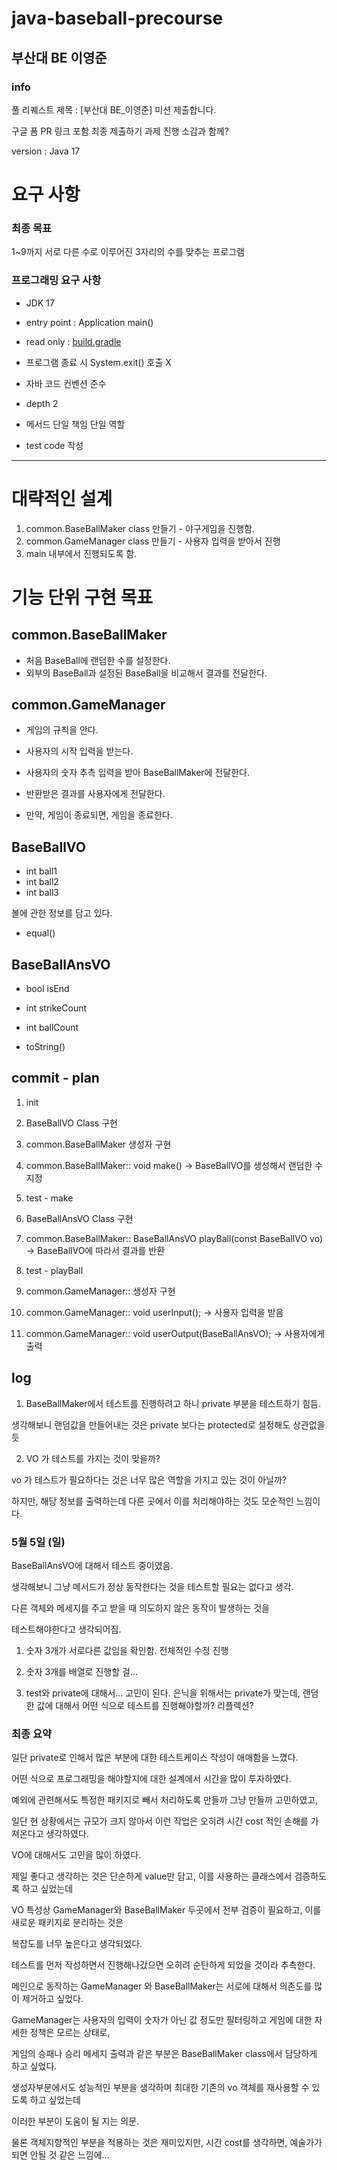 # java-baseball-precourse

## 부산대 BE 이영준

### info

풀 리퀘스트 제목 : [부산대 BE_이영준] 미션 제출합니다.

구글 폼 PR 링크 포함 최종 제출하기
과제 진행 소감과 함께?

version : Java 17

# 요구 사항

### 최종 목표

1~9까지 서로 다른 수로 이루어진 3자리의 수를 맞추는 프로그램

### 프로그래밍 요구 사항

- JDK 17
- entry point : Application main()
- read only : [build.gradle](build.gradle)

- 프로그램 종료 시 System.exit() 호출 X

- 자바 코드 컨벤션 준수
- depth 2
- 메서드 단일 책임 단일 역할
- test code 작성

---

# 대략적인 설계

1. common.BaseBallMaker class 만들기 - 야구게임을 진행함.
2. common.GameManager class 만들기 - 사용자 입력을 받아서 진행
3. main 내부에서 진행되도록 함.

# 기능 단위 구현 목표

## common.BaseBallMaker

- 처음 BaseBall에 랜덤한 수를 설정한다.
- 외부의 BaseBall과 설정된 BaseBall을 비교해서 결과를 전달한다.

## common.GameManager

- 게임의 규칙을 안다.

- 사용자의 시작 입력을 받는다.
- 사용자의 숫자 추측 입력을 받아 BaseBallMaker에 전달한다.
- 반환받은 결과를 사용자에게 전달한다.
- 만약, 게임이 종료되면, 게임을 종료한다.

## BaseBallVO

- int ball1
- int ball2
- int ball3

볼에 관한 정보를 담고 있다.
- equal()

## BaseBallAnsVO

- bool isEnd
- int strikeCount
- int ballCount

- toString()

## commit - plan

1. init
2. BaseBallVO Class 구현

3. common.BaseBallMaker 생성자 구현
4. common.BaseBallMaker:: void make()
   -> BaseBallVO를 생성해서 랜덤한 수 지정
5. test - make

6. BaseBallAnsVO Class 구현
7. common.BaseBallMaker:: BaseBallAnsVO playBall(const BaseBallVO vo)
   -> BaseBallVO에 따라서 결과를 반환
8. test - playBall

9. common.GameManager:: 생성자 구현
10. common.GameManager:: void userInput();
    -> 사용자 입력을 받음
11. common.GameManager:: void userOutput(BaseBallAnsVO);
    -> 사용자에게 출력


## log

1. BaseBallMaker에서 테스트를 진행하려고 하니 private 부분을 테스트하기 힘듬.

생각해보니 랜덤값을 만들어내는 것은 private 보다는 protected로 설정해도 상관없을듯

2. VO 가 테스트를 가지는 것이 맞을까?

vo 가 테스트가 필요하다는 것은 너무 많은 역할을 가지고 있는 것이 아닐까?

하지만, 해당 정보를 출력하는데 다른 곳에서 이를 처리해야하는 것도 모순적인 느낌이다.

### 5월 5일 (일)

BaseBallAnsVO에 대해서 테스트 중이였음.

생각해보니 그냥 메서드가 정상 동작한다는 것을 테스트할 필요는 없다고 생각.

다른 객체와 메세지를 주고 받을 때 의도하지 않은 동작이 발생하는 것을

테스트해야한다고 생각되어짐.

1. 숫자 3개가 서로다른 값임을 확인함. 전체적인 수정 진행

2. 숫자 3개를 배열로 진행할 걸...

3. test와 private에 대해서... 고민이 된다. 은닉을 위해서는 private가 맞는데, 랜덤한 값에 대해서
어떤 식으로 테스트를 진행해야할까? 리플렉션?

### 최종 요약

일단 private로 인해서 많은 부분에 대한 테스트케이스 작성이 애매함을 느꼈다.

어떤 식으로 프로그래밍을 해야할지에 대한 설계에서 시간을 많이 투자하였다.

예외에 관련해서도 특정한 패키지로 빼서 처리하도록 만들까 그냥 만들까 고민하였고,

일단 현 상황에서는 규모가 크지 않아서 이런 작업은 오히려 시간 cost 적인 손해를 가져온다고 생각하였다.

VO에 대해서도 고민을 많이 하였다.

제일 좋다고 생각하는 것은 단순하게 value만 담고, 이를 사용하는 클래스에서 검증하도록 하고 싶었는데

VO 특성상 GameManager와 BaseBallMaker 두곳에서 전부 검증이 필요하고, 이를 새로운 패키지로 분리하는 것은

복잡도를 너무 높은다고 생각되었다.

테스트를 먼저 작성하면서 진행해나갔으면 오히려 순탄하게 되었을 것이라 추측한다.

메인으로 동작하는 GameManager 와 BaseBallMaker는 서로에 대해서 의존도를 많이 제거하고 싶었다.

GameManager는 사용자의 입력이 숫자가 아닌 값 정도만 필터링하고 게임에 대한 자세한 정책은 모르는 상태로,

게임의 승패나 승리 메세지 출력과 같은 부분은 BaseBallMaker class에서 담당하게 하고 싶었다.

생성자부분에서도 성능적인 부분을 생각하며 최대한 기존의 vo 객체를 재사용할 수 있도록 하고 싶었는데

이러한 부분이 도움이 될 지는 의문.

물론 객체지향적인 부분을 적용하는 것은 재미있지만, 시간 cost를 생각하면, 예술가가 되면 안될 것 같은 느낌에...
